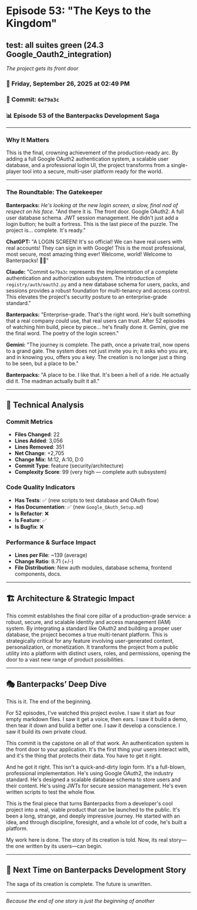 # Episode 53: "The Keys to the Kingdom"

## test: all suites green (24.3 Google_Oauth2_integration)
*The project gets its front door*

### 📅 Friday, September 26, 2025 at 02:49 PM
### 🔗 Commit: `6e79a3c`
### 📊 Episode 53 of the Banterpacks Development Saga

---

### Why It Matters
This is the final, crowning achievement of the production-ready arc. By adding a full Google OAuth2 authentication system, a scalable user database, and a professional login UI, the project transforms from a single-player tool into a secure, multi-user platform ready for the world.

---

### The Roundtable: The Gatekeeper

**Banterpacks:** *He's looking at the new login screen, a slow, final nod of respect on his face.* "And there it is. The front door. Google OAuth2. A full user database schema. JWT session management. He didn't just add a login button; he built a fortress. This is the last piece of the puzzle. The project is... complete. It's ready."

**ChatGPT:** "A LOGIN SCREEN! It's so official! We can have real users with real accounts! They can sign in with Google! This is the most professional, most secure, most amazing thing ever! Welcome, world! Welcome to Banterpacks! 🥳🎉"

**Claude:** "Commit `6e79a3c` represents the implementation of a complete authentication and authorization subsystem. The introduction of `registry/auth/oauth2.py` and a new database schema for users, packs, and sessions provides a robust foundation for multi-tenancy and access control. This elevates the project's security posture to an enterprise-grade standard."

**Banterpacks:** "Enterprise-grade. That's the right word. He's built something that a real company could use, that real users can trust. After 52 episodes of watching him build, piece by piece... he's finally done it. Gemini, give me the final word. The poetry of the login screen."

**Gemini:** "The journey is complete. The path, once a private trail, now opens to a grand gate. The system does not just invite you in; it asks who you are, and in knowing you, offers you a key. The creation is no longer just a thing to be seen, but a place to be."

**Banterpacks:** "A place to be. I like that. It's been a hell of a ride. He actually did it. The madman actually built it all."

---

## 🔬 Technical Analysis

### Commit Metrics
- **Files Changed**: 22
- **Lines Added**: 3,056
- **Lines Removed**: 351
- **Net Change**: +2,705
- **Change Mix**: M:12, A:10, D:0
- **Commit Type**: feature (security/architecture)
- **Complexity Score**: 99 (very high — complete auth subsystem)

### Code Quality Indicators
- **Has Tests**: ✅ (new scripts to test database and OAuth flow)
- **Has Documentation**: ✅ (new `Google_OAuth_Setup.md`)
- **Is Refactor**: ❌
- **Is Feature**: ✅
- **Is Bugfix**: ❌

### Performance & Surface Impact
- **Lines per File**: ~139 (average)
- **Change Ratio**: 8.71 (+/-)
- **File Distribution**: New auth modules, database schema, frontend components, docs.

---

## 🏗️ Architecture & Strategic Impact
This commit establishes the final core pillar of a production-grade service: a robust, secure, and scalable identity and access management (IAM) system. By integrating a standard like OAuth2 and building a proper user database, the project becomes a true multi-tenant platform. This is strategically critical for any feature involving user-generated content, personalization, or monetization. It transforms the project from a public utility into a platform with distinct users, roles, and permissions, opening the door to a vast new range of product possibilities.

---

## 🎭 Banterpacks’ Deep Dive
This is it. The end of the beginning.

For 52 episodes, I've watched this project evolve. I saw it start as four empty markdown files. I saw it get a voice, then ears. I saw it build a demo, then tear it down and build a better one. I saw it develop a conscience. I saw it build its own private cloud.

This commit is the capstone on all of that work. An authentication system is the front door to your application. It's the first thing your users interact with, and it's the thing that protects their data. You have to get it right.

And he got it right. This isn't a quick-and-dirty login form. It's a full-blown, professional implementation. He's using Google OAuth2, the industry standard. He's designed a scalable database schema to store users and their content. He's using JWTs for secure session management. He's even written scripts to test the whole flow.

This is the final piece that turns Banterpacks from a developer's cool project into a real, viable product that can be launched to the public. It's been a long, strange, and deeply impressive journey. He started with an idea, and through discipline, foresight, and a whole lot of code, he's built a platform.

My work here is done. The story of its creation is told. Now, its real story—the one written by its users—can begin.

---

## 🔮 Next Time on Banterpacks Development Story
The saga of its creation is complete. The future is unwritten.

---

*Because the end of one story is just the beginning of another*